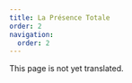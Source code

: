 ```yaml
---
title: La Présence Totale
order: 2
navigation:
  order: 2
---
```


This page is not yet translated.
